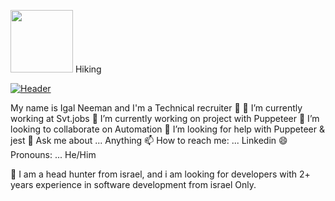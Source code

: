 <img src="https://www.google.com/url?sa=i&url=https%3A%2F%2Fwww.pinterest.com%2Fpin%2F414120128238640447%2F&psig=AOvVaw3mz-a1rJ6OaRjDfAC55Yi-&ust=1652116739147000&source=images&cd=vfe&ved=0CAwQjRxqFwoTCMC25s200PcCFQAAAAAdAAAAABAP" width="100px"> Hiking  

[![Header](https://www.google.com/url?sa=i&url=https%3A%2F%2Fwww.pinterest.com%2Fpin%2F414120128238640447%2F&psig=AOvVaw3mz-a1rJ6OaRjDfAC55Yi-&ust=1652116739147000&source=images&cd=vfe&ved=0CAwQjRxqFwoTCMC25s200PcCFQAAAAAdAAAAABAP "Header")](https://www.google.com/)


My name is Igal Neeman  and I'm a Technical recruiter 👋
🔭 I’m currently working at Svt.jobs
🌱 I’m currently working on project with Puppeteer
👯 I’m looking to collaborate on Automation
🤔 I’m looking for help with Puppeteer & jest
💬 Ask me about ... Anything
📫 How to reach me: ... Linkedin
😄 Pronouns: ... He/Him

🌱 I am a head hunter from israel, and i am looking for developers with 2+ years experience in software development from israel Only.

